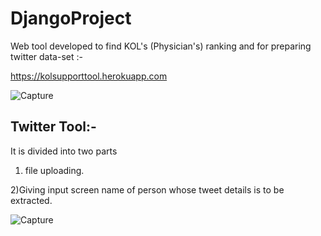 # DjangoProject

Web tool developed to find KOL's (Physician's) ranking and for preparing twitter data-set :- 

https://kolsupporttool.herokuapp.com

![Capture](https://user-images.githubusercontent.com/39646018/82297552-6ed63200-99d0-11ea-8b91-342315d4a30c.PNG)

## Twitter Tool:-
It is divided into two parts

1) file uploading.

2)Giving input screen name of person whose tweet details is to be extracted. 

![Capture](https://user-images.githubusercontent.com/39646018/82720979-6171be00-9cd6-11ea-9866-8786fc2d6b83.PNG)

